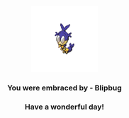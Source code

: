 <p align="center">
    <img src="https://raw.githubusercontent.com/PokeAPI/sprites/master/sprites/pokemon/824.png" width="150" height="150">
</p>
<h3 align="center">You were embraced by - <b>Blipbug</b></h3>
<h3 align="center">Have a wonderful day!</h3>
